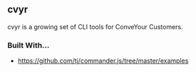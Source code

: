 ## cvyr 

cvyr is a growing set of CLI tools for ConveYour Customers. 

### Built With...

- https://github.com/tj/commander.js/tree/master/examples